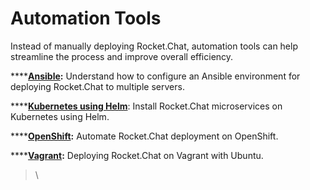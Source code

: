 # Automation Tools

Instead of manually deploying Rocket.Chat, automation tools can help streamline the process and improve overall efficiency.

****[**Ansible**](ansible.md)**:** Understand how to configure an Ansible environment for deploying Rocket.Chat to multiple servers.

****[**Kubernetes using Helm**](broken-reference): Install Rocket.Chat microservices on Kubernetes using Helm.

****[**OpenShift**](openshift.md)**:**  Automate Rocket.Chat deployment on OpenShift.

****[**Vagrant**](vagrant.md)**:** Deploying Rocket.Chat on Vagrant with Ubuntu.

> \
>
